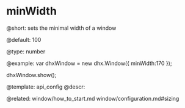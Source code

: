 minWidth
=============

@short: 
sets the minimal width of a window


@default:
100


@type: number

@example: 
var dhxWindow = new dhx.Window({
    minWidth:170
});

dhxWindow.show();


@template:	api_config
@descr: 


@related: window/how_to_start.md
window/configuration.md#sizing